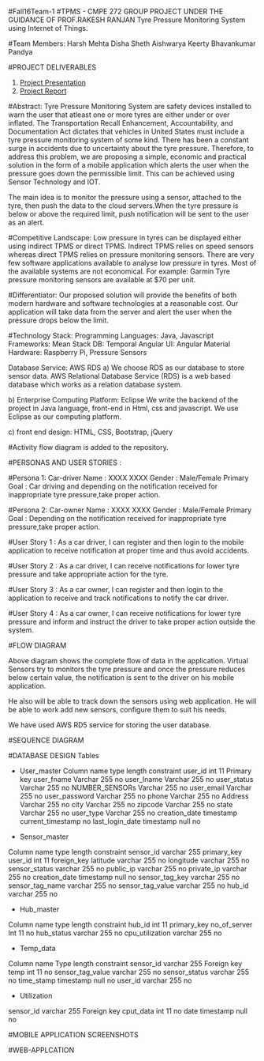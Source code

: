 #Fall16Team-1
#TPMS - CMPE 272 GROUP PROJECT UNDER THE GUIDANCE OF PROF.RAKESH RANJAN
Tyre Pressure Monitoring System using Internet of Things.


#Team Members: 
Harsh Mehta
Disha Sheth
Aishwarya Keerty
Bhavankumar Pandya 

#PROJECT DELIVERABLES
1) [Project Presentation]()
2) [Project Report]()

#Abstract: 
Tyre Pressure Monitoring System are safety devices installed to warn the user that atleast one or more tyres are either under or over inflated. The Transportation Recall Enhancement, Accountability, and Documentation Act dictates that vehicles in United States must include a tyre pressure monitoring system of some kind. There has been a constant surge in accidents due to uncertainty about the tyre pressure. Therefore, to  address this problem, we are proposing a simple, economic and practical solution in the form of a mobile application which alerts the user when the pressure goes down the permissible limit. This can be achieved using Sensor Technology and IOT.


The main idea is to monitor the pressure using a sensor, attached to the tyre, then push the data to the cloud servers.When the tyre pressure is below or above the required limit, push notification will be sent to the user as an alert.


#Competitive Landscape: 
Low pressure in tyres can be displayed either using indirect TPMS or direct TPMS. Indirect TPMS relies on speed sensors whereas direct TPMS relies on pressure monitoring sensors. There are very few software applications available to analyse low pressure in tyres. Most of the available systems are not economical. For example: 
Garmin Tyre pressure monitoring sensors are available at $70 per unit. 


#Differentiator: 
Our proposed solution will provide the benefits of both modern hardware and software technologies at a reasonable cost. Our application will take data from the server and alert the user when the pressure drops below the limit. 


#Technology Stack:
Programming Languages: Java, Javascript
Frameworks: Mean Stack
DB: Temporal 
Angular UI: Angular Material
Hardware: Raspberry Pi, Pressure Sensors

Database Service: AWS RDS
a) We choose RDS as our database to store sensor data. AWS Relational Database Service (RDS) is a web based database which works as a relation database system.
 
 

b) Enterprise Computing Platform: Eclipse
We write the backend of the project in Java language, front-end in Html, css and javascript. We use Eclipse as our computing platform.


 

c)  front end design: HTML, CSS, Bootstrap, jQuery







#Activity flow diagram is added to the repository.

#PERSONAS AND USER STORIES :

#Persona 1: Car-driver
Name : XXXX XXXX
Gender : Male/Female
Primary Goal : Car driving and depending on the notification received for inappropriate tyre pressure,take proper action.


#Persona 2: Car-owner
Name : XXXX XXXX
Gender : Male/Female
Primary Goal : Depending on the notification received for inappropriate tyre pressure,take proper action.


#User Story 1 : 
As a car driver, I can register and then login to the mobile application to receive notification at proper time and thus avoid accidents.


#User Story 2 : 
As a car driver, I can receive notifications for lower tyre pressure and take appropriate action for the tyre.


#User Story 3 : 
As a car owner, I can register and then login to the application to receive and track notifications to notify the car driver.


#User Story 4 : 
As a car owner, I can receive notifications for lower tyre pressure and inform and instruct the driver to take proper action outside the system.



#FLOW DIAGRAM



Above diagram shows the complete flow of data in the application. 
Virtual Sensors try to monitors the tyre pressure and once the pressure reduces below certain value, the notification is sent to the driver on his mobile application.

He also will be able to track down the sensors using web application. He will be able to work add new sensors, configure them to suit his needs.

We have used AWS RD5 service for storing the user database.




#SEQUENCE DIAGRAM


#DATABASE DESIGN
Tables

- User_master
Column nametypelengthconstraintuser_idint11Primary keyuser_fnameVarchar255 nouser_lnameVarchar255nouser_statusVarchar255noNUMBER_SENSORsVarchar255nouser_emailVarchar255nouser_passwordVarchar255nophoneVarchar255noAddressVarchar255nocityVarchar255nozipcodeVarchar255nostateVarchar255nouser_typeVarchar255nocreation_datetimestampcurrent_timestampnolast_login_datetimestampnullno
- Sensor_master

Column nametypelengthconstraintsensor_idvarchar255primary_keyuser_idint11foreign_keylatitudevarchar255nolongitudevarchar255nosensor_statusvarchar255nopublic_ipvarchar255noprivate_ipvarchar255nocreation_datetimestampnullnosensor_tag_keyvarchar255nosensor_tag_namevarchar255nosensor_tag_valuevarchar255nohub_idvarchar255no
- Hub_master

Column nametypelengthconstrainthub_idint11primary_keyno_of_serverInt 11nohub_statusvarchar255nocpu_utilizationvarchar255no
- Temp_data

Column nameType lengthconstraintsensor_idvarchar255Foreign keytempint11nosensor_tag_valuevarchar255nosensor_statusvarchar255notime_stamptimestampnullnouser_idvarchar255no
- Utilization

sensor_idvarchar255Foreign keycput_dataint11nodatetimestampnullno













#MOBILE APPLICATION SCREENSHOTS

























#WEB-APPLCATION
 
 
 
 
  
 
 
 
  
 
  
 
 

